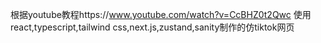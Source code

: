 根据youtube教程https://www.youtube.com/watch?v=CcBHZ0t2Qwc
使用react,typescript,tailwind css,next.js,zustand,sanity制作的仿tiktok网页